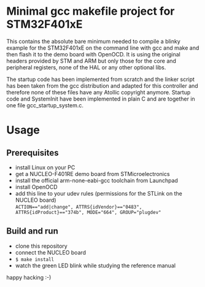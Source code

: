 # Minimal gcc makefile project for STM32F401xE

This contains the absolute bare minimum needed
to compile a blinky example for the STM32F401xE
on the command line with gcc and make and then
flash it to the demo board with OpenOCD. It is
using the original headers provided by STM and
ARM but only those for the core and peripheral
registers, none of the HAL or any other optional
libs.

The startup code has been implemented from scratch
and the linker script has been taken from the gcc
distribution and adapted for this controller and
therefore none of these files have any Atollic
copyright anymore. Startup code and SystemInit
have been implemented in plain C and are together
in one file gcc_startup_system.c.


# Usage

## Prerequisites

* install Linux on your PC
* get a NUCLEO-F401RE demo board from STMicroelectronics
* install the official arm-none-eabi-gcc toolchain from Launchpad
* install OpenOCD
* add this line to your udev rules (permissions for the STLink on the NUCLEO board)<br/>
  `ACTION=="add|change", ATTRS{idVendor}=="0483", ATTRS{idProduct}=="374b", MODE="664", GROUP="plugdev"`

## Build and run

* clone this repository
* connect the NUCLEO board
* `$ make install`
* watch the green LED blink while studying the reference manual

happy hacking :-)

